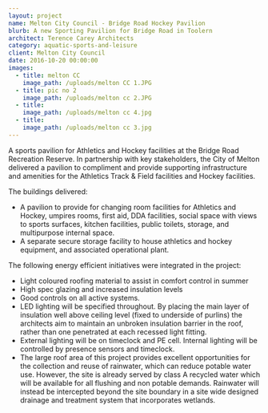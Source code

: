 ```yaml
---
layout: project
name: Melton City Council - Bridge Road Hockey Pavilion
blurb: A new Sporting Pavilion for Bridge Road in Toolern
architect: Terence Carey Architects
category: aquatic-sports-and-leisure
client: Melton City Council
date: 2016-10-20 00:00:00
images:
  - title: melton CC
    image_path: /uploads/melton CC 1.JPG
  - title: pic no 2
    image_path: /uploads/melton cc 2.JPG
  - title:
    image_path: /uploads/melton cc 4.jpg
  - title:
    image_path: /uploads/melton cc 3.jpg
---
```



A sports pavilion for Athletics and Hockey facilities at the Bridge Road Recreation Reserve. In partnership with key stakeholders, the City of Melton delivered a pavilion to compliment and provide supporting infrastructure and amenities for the Athletics Track & Field facilities and Hockey facilities.

The buildings delivered:

* A pavilion to provide for changing room facilities for Athletics and Hockey, umpires rooms, first aid, DDA facilities, social space with views to sports surfaces, kitchen facilities, public toilets, storage, and multipurpose internal space.
* A separate secure storage facility to house athletics and hockey equipment, and associated operational plant.

The following energy efficient initiatives were integrated in the project:

* Light coloured roofing material to assist in comfort control in summer
* High spec glazing and increased insulation levels
* Good controls on all active systems.
* LED lighting will be specified throughout. By placing the main layer of insulation well above ceiling level (fixed to underside of purlins) the architects aim to maintain an unbroken insulation barrier in the roof, rather than one penetrated at each recessed light fitting.
* External lighting will be on timeclock and PE cell. Internal lighting will be controlled by presence sensors and timeclock.
* The large roof area of this project provides excellent opportunities for the collection and reuse of rainwater, which can reduce potable water use. However, the site is already served by class A recycled water which will be available for all flushing and non potable demands. Rainwater will instead be intercepted beyond the site boundary in a site wide designed drainage and treatment system that incorporates wetlands.